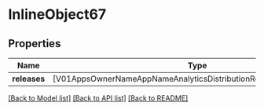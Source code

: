 # InlineObject67

## Properties
Name | Type | Description | Notes
------------ | ------------- | ------------- | -------------
**releases** | [V01AppsOwnerNameAppNameAnalyticsDistributionReleaseCountsReleases] |  | 

[[Back to Model list]](../README.md#documentation-for-models) [[Back to API list]](../README.md#documentation-for-api-endpoints) [[Back to README]](../README.md)


